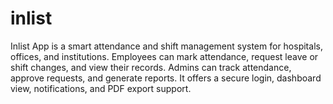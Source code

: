 # inlist
Inlist App is a smart attendance and shift management system for hospitals, offices, and institutions. Employees can mark attendance, request leave or shift changes, and view their records. Admins can track attendance, approve requests, and generate reports. It offers a secure login, dashboard view, notifications, and PDF export support.
